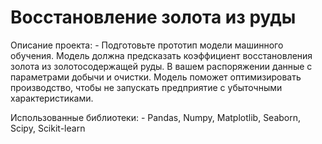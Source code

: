 # Восстановление золота из руды

Описание проекта:
    - Подготовьте прототип модели машинного обучения. Модель должна предсказать коэффициент восстановления золота из золотосодержащей руды. В вашем распоряжении данные с параметрами добычи и очистки. Модель поможет оптимизировать производство, чтобы не запускать предприятие с убыточными характеристиками.

Использованные библиотеки:
    - Pandas, Numpy, Matplotlib, Seaborn, Scipy, Scikit-learn
